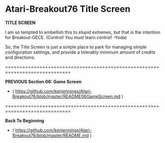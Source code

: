 # Atari-Breakout76 Title Screen

**TITLE SCREEN**

I am so tempted to embellish this to stupid extremes, but that is the intention for Breakout-GECE.  (Control!  You must learn control!  -Yoda)

So, the Title Screen is just a simple place to park for managing simple configuration settings, and provide a tolerably minimum amount of credits and directions.


=============================================================================

**PREVIOUS Section 06: Game Screen**
- ( https://github.com/kenjennings/Atari-Breakout76/blob/master/README06GameScreen.md )

=============================================================================

**Back To Beginning**
- ( https://github.com/kenjennings/Atari-Breakout76/blob/master/README.md )
